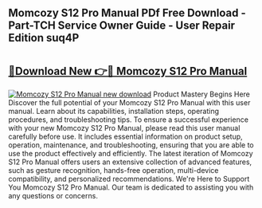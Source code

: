 ## Momcozy S12 Pro Manual PDf Free Download - Part-TCH Service Owner Guide - User Repair Edition suq4P

# <h2><a href="http://bc29995.oget.top/?id=Momcozy+S12+Pro+Manual">🔗Download New 👉🔴 Momcozy S12 Pro Manual</a></h2>

[![Momcozy S12 Pro Manual new download](https://i.imgur.com/5g1atiW.png)](http://bc29995.oget.top/?id=Momcozy+S12+Pro+Manual)
Product Mastery Begins Here Discover the full potential of your Momcozy S12 Pro Manual with this user manual. Learn about its capabilities, installation steps, operating procedures, and troubleshooting tips. To ensure a successful experience with your new Momcozy S12 Pro Manual, please read this user manual carefully before use. It includes essential information on product setup, operation, maintenance, and troubleshooting, ensuring that you are able to use the product effectively and efficiently. The latest iteration of Momcozy S12 Pro Manual offers users an extensive collection of advanced features, such as gesture recognition, hands-free operation, multi-device compatibility, and personalized recommendations. We're Here to Support You Momcozy S12 Pro Manual. Our team is dedicated to assisting you with any questions or concerns.
